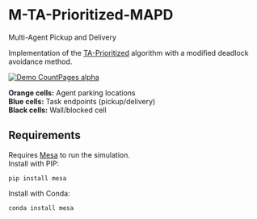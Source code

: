 # M-TA-Prioritized-MAPD
Multi-Agent Pickup and Delivery

Implementation of the [TA-Prioritized](https://dl.acm.org/doi/10.5555/3306127.3331816) algorithm with a modified deadlock avoidance method.



[![Demo CountPages alpha](https://j.gifs.com/5QoqDY.gif)](https://youtu.be/LY9a7Q_aBT4)

**Orange cells:** Agent parking locations<br/>
**Blue cells:** Task endpoints (pickup/delivery)<br/>
**Black cells:** Wall/blocked cell<br/>

## Requirements
Requires [Mesa](https://mesa.readthedocs.io/en/master/index.html) to run the simulation.<br/>
Install with PIP:
```
pip install mesa
```
Install with Conda:
```
conda install mesa
```

